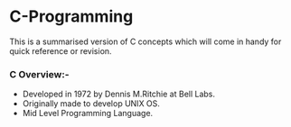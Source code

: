 # C-Programming
This is a summarised version of C concepts which will come in handy for quick reference or revision. 
<br>
### C Overview:- 
* Developed in 1972 by Dennis M.Ritchie at Bell Labs.
* Originally made to develop UNIX OS.
* Mid Level Programming Language.

